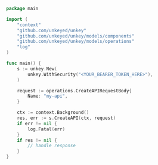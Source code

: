 <!-- Start SDK Example Usage [usage] -->
```go
package main

import (
	"context"
	"github.com/unkeyed/unkey"
	"github.com/unkeyed/unkey/models/components"
	"github.com/unkeyed/unkey/models/operations"
	"log"
)

func main() {
	s := unkey.New(
		unkey.WithSecurity("<YOUR_BEARER_TOKEN_HERE>"),
	)

	request := operations.CreateAPIRequestBody{
		Name: "my-api",
	}

	ctx := context.Background()
	res, err := s.CreateAPI(ctx, request)
	if err != nil {
		log.Fatal(err)
	}
	if res != nil {
		// handle response
	}
}

```
<!-- End SDK Example Usage [usage] -->